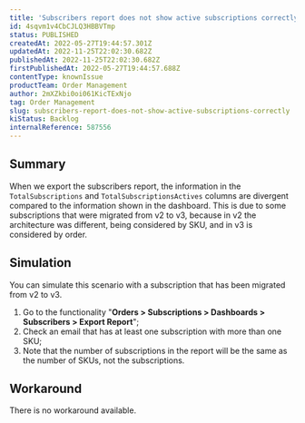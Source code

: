 ```yaml
---
title: 'Subscribers report does not show active subscriptions correctly'
id: 4sqvm1v4CbCJLQ3HBBVTmp
status: PUBLISHED
createdAt: 2022-05-27T19:44:57.301Z
updatedAt: 2022-11-25T22:02:30.682Z
publishedAt: 2022-11-25T22:02:30.682Z
firstPublishedAt: 2022-05-27T19:44:57.688Z
contentType: knownIssue
productTeam: Order Management
author: 2mXZkbi0oi061KicTExNjo
tag: Order Management
slug: subscribers-report-does-not-show-active-subscriptions-correctly
kiStatus: Backlog
internalReference: 587556
---
```


## Summary


When we export the subscribers report, the information in the `TotalSubscriptions` and `TotalSubscriptionsActives` columns are divergent compared to the information shown in the dashboard.
This is due to some subscriptions that were migrated from v2 to v3, because in v2 the architecture was different, being considered by SKU, and in v3 is considered by order.



## Simulation


You can simulate this scenario with a subscription that has been migrated from v2 to v3.

1. Go to the functionality "**Orders > Subscriptions > Dashboards > Subscribers > Export Report**";
2. Check an email that has at least one subscription with more than one SKU;
3. Note that the number of subscriptions in the report will be the same as the number of SKUs, not the subscriptions.



## Workaround


There is no workaround available.

